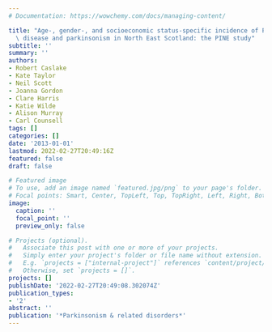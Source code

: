 ```yaml
---
# Documentation: https://wowchemy.com/docs/managing-content/

title: "Age-, gender-, and socioeconomic status-specific incidence of Parkinson's\
  \ disease and parkinsonism in North East Scotland: the PINE study"
subtitle: ''
summary: ''
authors:
- Robert Caslake
- Kate Taylor
- Neil Scott
- Joanna Gordon
- Clare Harris
- Katie Wilde
- Alison Murray
- Carl Counsell
tags: []
categories: []
date: '2013-01-01'
lastmod: 2022-02-27T20:49:16Z
featured: false
draft: false

# Featured image
# To use, add an image named `featured.jpg/png` to your page's folder.
# Focal points: Smart, Center, TopLeft, Top, TopRight, Left, Right, BottomLeft, Bottom, BottomRight.
image:
  caption: ''
  focal_point: ''
  preview_only: false

# Projects (optional).
#   Associate this post with one or more of your projects.
#   Simply enter your project's folder or file name without extension.
#   E.g. `projects = ["internal-project"]` references `content/project/deep-learning/index.md`.
#   Otherwise, set `projects = []`.
projects: []
publishDate: '2022-02-27T20:49:08.302074Z'
publication_types:
- '2'
abstract: ''
publication: '*Parkinsonism & related disorders*'
---
```

